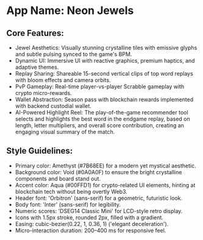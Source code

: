 # **App Name**: Neon Jewels

## Core Features:

- Jewel Aesthetics: Visually stunning crystalline tiles with emissive glyphs and subtle pulsing synced to the game's BPM.
- Dynamic UI: Immersive UI with reactive graphics, premium haptics, and adaptive themes.
- Replay Sharing: Shareable 15-second vertical clips of top word replays with bloom effects and camera orbits.
- PvP Gameplay: Real-time player-vs-player Scrabble gameplay with crypto micro-rewards.
- Wallet Abstraction: Season pass with blockchain rewards implemented with backend custodial wallet.
- AI-Powered Highlight Reel: The play-of-the-game recommender tool selects and highlights the best word in the endgame replay, based on length, letter multipliers, and overall score contribution, creating an engaging visual summary of the match.

## Style Guidelines:

- Primary color: Amethyst (#7B68EE) for a modern yet mystical aesthetic.
- Background color: Void (#0A0A0F) to ensure the bright crystalline components and board stand out.
- Accent color: Aqua (#00FFD1) for crypto-related UI elements, hinting at blockchain tech without being overtly Web3.
- Header font: 'Orbitron' (sans-serif) for a geometric, futuristic look.
- Body font: 'Inter' (sans-serif) for legibility.
- Numeric scores: 'DSEG14 Classic Mini' for LCD-style retro display.
- Icons with 1.5px stroke, rounded 2px, filled with a gradient.
- Easing: cubic-bezier(0.22, 1, 0.36, 1) ('elegant deceleration').
- Micro-interaction duration: 200–400 ms for responsive feel.